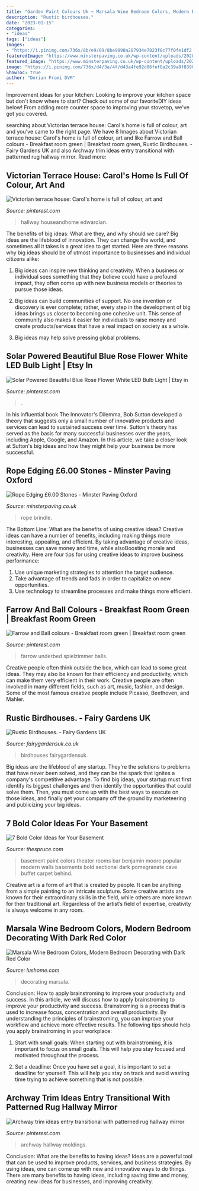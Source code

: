 ```yaml
---
title: "Garden Paint Colours Uk ~ Marsala Wine Bedroom Colors, Modern Bedroom Decorating With Dark Red Color"
description: "Rustic birdhouses."
date: "2023-01-15"
categories:
- "ideas"
tags: ["ideas"]
images:
- "https://i.pinimg.com/736x/8b/e9/09/8be9090a287934e7823f0c77f0fe1df2.jpg"
featuredImage: "https://www.minsterpaving.co.uk/wp-content/uploads/2020/05/Rope-Brindle.jpg"
featured_image: "https://www.minsterpaving.co.uk/wp-content/uploads/2020/05/Rope-Brindle.jpg"
image: "https://i.pinimg.com/736x/d4/3a/4f/d43a4fe92d86fef8a2c39a8f8390d619.jpg"
ShowToc: true
author: "Dorian Frami DVM"
---
```



Improvement ideas for your kitchen:
Looking to improve your kitchen space but don't know where to start? Check out some of our favoriteDIY ideas below! From adding more counter space to improving your stovetop, we've got you covered.

	

		
searching about Victorian terrace house: Carol&#039;s home is full of colour, art and you've came to the right page. We have 8 Images about Victorian terrace house: Carol&#039;s home is full of colour, art and like Farrow and Ball colours - Breakfast room green | Breakfast room green, Rustic Birdhouses. - Fairy Gardens UK and also Archway trim ideas entry transitional with patterned rug hallway mirror. Read more:
		
    
## Victorian Terrace House: Carol&#039;s Home Is Full Of Colour, Art And

<img loading=lazy src="https://i.pinimg.com/736x/40/a2/50/40a25048a78b47356989a6ec03dfcb2f.jpg" onerror="this.onerror=null;this.src='https://tse2.mm.bing.net/th?id=OIP.IGGTh144E_cPRxdYtnEi6AHaLI&amp;pid=15.1';" alt="Victorian terrace house: Carol&#039;s home is full of colour, art and">

_Source: pinterest.com_

>hallway houseandhome edwardian. 

	

The benefits of big ideas: What are they, and why should we care?
Big ideas are the lifeblood of innovation. They can change the world, and sometimes all it takes is a great idea to get started. Here are three reasons why big ideas should be of utmost importance to businesses and individual citizens alike: 
1) Big ideas can inspire new thinking and creativity. When a business or individual sees something that they believe could have a profound impact, they often come up with new business models or theories to pursue those ideas. 

2) Big ideas can build communities of support. No one invention or discovery is ever complete; rather, every step in the development of big ideas brings us closer to becoming one cohesive unit. This sense of community also makes it easier for individuals to raise money and create products/services that have a real impact on society as a whole. 

3) Big ideas may help solve pressing global problems.

    
## Solar Powered Beautiful Blue Rose Flower White LED Bulb Light | Etsy In

<img loading=lazy src="https://i.pinimg.com/736x/8b/e9/09/8be9090a287934e7823f0c77f0fe1df2.jpg" onerror="this.onerror=null;this.src='https://tse3.mm.bing.net/th?id=OIP.3sfyaFbR4Zwj5ZD0MdGDTgHaH2&amp;pid=15.1';" alt="Solar Powered Beautiful Blue Rose Flower White LED Bulb Light | Etsy in">

_Source: pinterest.com_

>. 

	

In his influential book The Innovator's Dilemma, Bob Sutton developed a theory that suggests only a small number of innovative products and services can lead to sustained success over time. Sutton's theory has served as the basis for many successful businesses over the years, including Apple, Google, and Amazon. In this article, we take a closer look at Sutton's big ideas and how they might help your business be more successful.

    
## Rope Edging £6.00 Stones - Minster Paving Oxford

<img loading=lazy src="https://www.minsterpaving.co.uk/wp-content/uploads/2020/05/Rope-Brindle.jpg" onerror="this.onerror=null;this.src='https://tse1.mm.bing.net/th?id=OIP.ZsZW0DneJEFHeVG6ao-VXAHaHz&amp;pid=15.1';" alt="Rope Edging £6.00 Stones - Minster Paving Oxford">

_Source: minsterpaving.co.uk_

>rope brindle. 

	

The Bottom Line: What are the benefits of using creative ideas?
Creative ideas can have a number of benefits, including making things more interesting, appealing, and efficient. By taking advantage of creative ideas, businesses can save money and time, while alsoBoosting morale and creativity. Here are four tips for using creative ideas to improve business performance: 
1. Use unique marketing strategies to attention the target audience.
2. Take advantage of trends and fads in order to capitalize on new opportunities.
3. Use technology to streamline processes and make things more efficient. 

    
## Farrow And Ball Colours - Breakfast Room Green | Breakfast Room Green

<img loading=lazy src="https://i.pinimg.com/736x/d4/3a/4f/d43a4fe92d86fef8a2c39a8f8390d619.jpg" onerror="this.onerror=null;this.src='https://tse2.mm.bing.net/th?id=OIP.et9unHL9ke3f1a0YjYGNCgHaLH&amp;pid=15.1';" alt="Farrow and Ball colours - Breakfast room green | Breakfast room green">

_Source: pinterest.com_

>farrow underbed spielzimmer balls. 

	

Creative people often think outside the box, which can lead to some great ideas. They may also be known for their efficiency and productivity, which can make them very efficient in their work. Creative people are often involved in many different fields, such as art, music, fashion, and design. Some of the most famous creative people include Picasso, Beethoven, and Mahler.

    
## Rustic Birdhouses. - Fairy Gardens UK

<img loading=lazy src="https://www.fairygardensuk.co.uk/wp-content/uploads/2015/10/20151012_152238_resized-1000x1778.jpg" onerror="this.onerror=null;this.src='https://tse3.mm.bing.net/th?id=OIP.L8jdQ2glYNZQx_ZyGgVV9gHaNK&amp;pid=15.1';" alt="Rustic Birdhouses. - Fairy Gardens UK">

_Source: fairygardensuk.co.uk_

>birdhouses fairygardensuk. 

	

Big ideas are the lifeblood of any startup. They're the solutions to problems that have never been solved, and they can be the spark that ignites a company's competitive advantage. To find big ideas, your startup must first identify its biggest challenges and then identify the opportunities that could solve them. Then, you must come up with the best ways to execute on those ideas, and finally get your company off the ground by marketeering and publicizing your big ideas.

    
## 7 Bold Color Ideas For Your Basement

<img loading=lazy src="https://fthmb.tqn.com/jAmpcc8ZOeqpAC2Bu3xfWEWMKSA=/1280x820/filters:fill(auto,1)/Basement2_getty-56a1925d5f9b58b7d0c0bea1.jpg" onerror="this.onerror=null;this.src='https://tse3.mm.bing.net/th?id=OIP.s3LEoRfQEyE6ldgLhLHPlQHaEv&amp;pid=15.1';" alt="7 Bold Color Ideas for Your Basement">

_Source: thespruce.com_

>basement paint colors theater rooms bar benjamin moore popular modern walls basements bold sectional dark pomegranate cave buffet carpet behind. 

	

Creative art is a form of art that is created by people. It can be anything from a simple painting to an intricate sculpture. Some creative artists are known for their extraordinary skills in the field, while others are more known for their traditional art. Regardless of the artist’s field of expertise, creativity is always welcome in any room.

    
## Marsala Wine Bedroom Colors, Modern Bedroom Decorating With Dark Red Color

<img loading=lazy src="https://www.lushome.com/wp-content/uploads/2015/01/dark-red-color-modern-bedroom-colors-13.jpg" onerror="this.onerror=null;this.src='https://tse2.mm.bing.net/th?id=OIP.4lkXEsGOIOW1Qa1ItILgRAAAAA&amp;pid=15.1';" alt="Marsala Wine Bedroom Colors, Modern Bedroom Decorating with Dark Red Color">

_Source: lushome.com_

>decorating marsala. 

	

Conclusion: How to apply brainstroming to improve your productivity and success.
In this article, we will discuss how to apply brainstroming to improve your productivity and success. Brainstroming is a process that is used to increase focus, concentration and overall productivity. By understanding the principles of brainstroming, you can improve your workflow and achieve more effective results. The following tips should help you apply brainstroming in your workplace: 
1) Start with small goals: When starting out with brainstroming, it is important to focus on small goals. This will help you stay focused and motivated throughout the process. 

2) Set a deadline: Once you have set a goal, it is important to set a deadline for yourself. This will help you stay on track and avoid wasting time trying to achieve something that is not possible.

    
## Archway Trim Ideas Entry Transitional With Patterned Rug Hallway Mirror

<img loading=lazy src="https://i.pinimg.com/736x/a9/5e/70/a95e70ef36b8bfb200b4ac13903c395e--custom-cabinetry-moldings.jpg" onerror="this.onerror=null;this.src='https://tse2.mm.bing.net/th?id=OIP.90RudIAM30zJlkxaBJmllgHaLH&amp;pid=15.1';" alt="Archway trim ideas entry transitional with patterned rug hallway mirror">

_Source: pinterest.com_

>archway hallway moldings. 

	

Conclusion: What are the benefits to having ideas?
Ideas are a powerful tool that can be used to improve products, services, and business strategies. By using ideas, one can come up with new and innovative ways to do things. There are many benefits to having ideas, including saving time and money, creating new ideas for businesses, and improving creativity.

